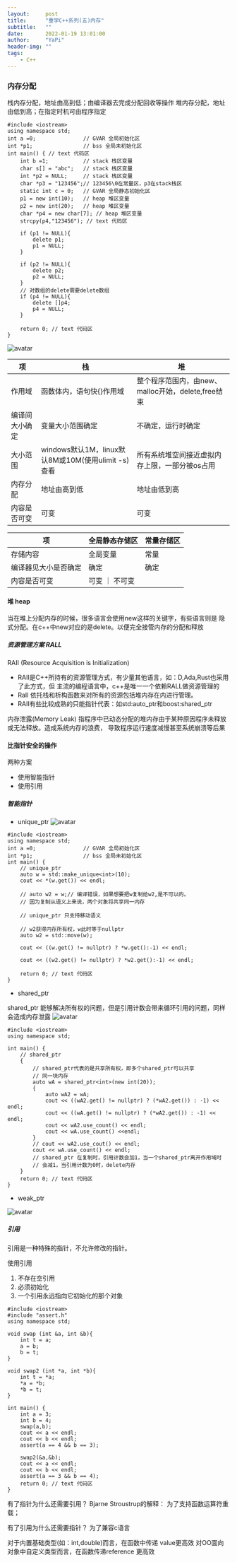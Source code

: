 ```yaml
---
layout:     post
title:      "重学C++系列(五)内存"
subtitle:   ""
date:       2022-01-19 13:01:00
author:     "YaPi"
header-img: ""
tags:
    - C++
---
```


### 内存分配
栈内存分配，地址由高到低；由编译器去完成分配回收等操作
堆内存分配，地址由低到高；在指定时机可由程序指定

```text
#include <iostream>
using namespace std;
int a =0;               // GVAR 全局初始化区
int *p1;                // bss 全局未初始化区
int main() { // text 代码区
    int b =1;           // stack 栈区变量
    char s[] = "abc";   // stack 栈区变量
    int *p2 = NULL;     // stack 栈区变量
    char *p3 = "123456";// 123456\0在常量区，p3在stack栈区
    static int c = 0;   // GVAR 全局静态初始化区
    p1 = new int(10);   // heap 堆区变量
    p2 = new int(20);   // heap 堆区变量
    char *p4 = new char[7]; // heap 堆区变量
    strcpy(p4,"123456"); // text 代码区
    
    if (p1 != NULL){
        delete p1;
        p1 = NULL;
    }

    if (p2 != NULL){
        delete p2;
        p2 = NULL;
    }
    // 对数组的delete需要delete数组
    if (p4 != NULL){
        delete []p4;
        p4 = NULL;
    }
    
    return 0; // text 代码区
}
```

![avatar](https://blog-1257627424.cos.ap-chengdu.myqcloud.com/c%2B%2B/c%2B%2B%E5%86%85%E5%AD%98%E5%88%86%E9%85%8D.png)

项 | 栈 | 堆
--- | --- |---
作用域| 函数体内，语句快{}作用域 | 整个程序范围内，由new、malloc开始，delete,free结束
编译间大小确定 | 变量大小范围确定 | 不确定，运行时确定
大小范围 | windows默认1M，linux默认8M或10M(使用ulimit -s)查看 | 所有系统堆空间接近虚拟内存上限，一部分被os占用
内存分配 | 地址由高到低 | 地址由低到高
内容是否可变 | 可变 | 可变

项 | 全局静态存储区 | 常量存储区
--- | --- | ---
存储内容 | 全局变量 | 常量
编译器见大小是否确定 | 确定 | 确定
内容是否可变 | 可变 ｜ 不可变

#### 堆 heap
当在堆上分配内存的时候，很多语言会使用new这样的关键字，有些语言则是
隐式分配。在c++中new对应的是delete。以便完全接管内存的分配和释放


##### 资源管理方案 RALL
RAII (Resource Acquisition is Initialization)

- RAII是C++所持有的资源管理方式，有少量其他语言，如：D,Ada,Rust也采用了此方式，但
主流的编程语言中，c++是唯一一个依赖RALL做资源管理的
- RaII 依托栈和析构函数来对所有的资源包括堆内存在内进行管理。
- RAII有些比较成熟的只能指针代表：如std:auto_ptr和boost:shared_ptr

内存泄露(Memory Leak)
指程序中已动态分配的堆内存由于某种原因程序未释放或无法释放。造成系统内存的浪费，
导致程序运行速度减慢甚至系统崩溃等后果


#### 比指针安全的操作

两种方案

- 使用智能指针
- 使用引用

##### 智能指针
- unique_ptr
![avatar](https://blog-1257627424.cos.ap-chengdu.myqcloud.com/c%2B%2B/uniq_ptr.png)

```text
#include <iostream>
using namespace std;
int a =0;               // GVAR 全局初始化区
int *p1;                // bss 全局未初始化区
int main() {
    // unique_ptr
    auto w = std::make_unique<int>(10);
    cout << *(w.get()) << endl;

    // auto w2 = w;// 编译错误，如果想要把w复制给w2,是不可以的。
    // 因为复制从语义上来说，两个对象将共享同一内存

    // unique_ptr 只支持移动语义

    // w2获得内存所有权，w此时等于nullptr
    auto w2 = std::move(w);

    cout << ((w.get() != nullptr) ? *w.get():-1) << endl;

    cout << ((w2.get() != nullptr) ? *w2.get():-1) << endl;

    return 0; // text 代码区
}
```


- shared_ptr

shared_ptr 能够解决所有权的问题，但是引用计数会带来循环引用的问题，同样会造成内存泄露
![avatar](https://blog-1257627424.cos.ap-chengdu.myqcloud.com/c%2B%2B/shared_ptr.png)


```text
#include <iostream>
using namespace std;

int main() {
    // shared_ptr
    {
        // shared_ptr代表的是共享所有权，即多个shared_ptr可以共享
        // 同一块内存
        auto wA = shared_ptr<int>(new int(20));
        {
            auto wA2 = wA;
            cout << ((wA2.get() != nullptr) ? (*wA2.get()) : -1) << endl;
            cout << ((wA.get() != nullptr) ? (*wA2.get()) : -1) << endl;
            cout << wA2.use_count() << endl;
            cout << wA.use_count() <<endl;
        }
        // cout << wA2.use_cout() << endl;
        cout << wA.use_count() << endl;
        // shared_ptr 在复制时，引用计数会加1，当一个shared_ptr离开作用域时
        // 会减1，当引用计数为0时，delete内存
    }
    return 0; // text 代码区
}
```
- weak_ptr

![avatar](https://blog-1257627424.cos.ap-chengdu.myqcloud.com/c%2B%2B/weak_ptr.png)


##### 引用
引用是一种特殊的指针，不允许修改的指针。

使用引用
1. 不存在空引用
2. 必须初始化
3. 一个引用永远指向它初始化的那个对象

```text
#include <iostream>
#include "assert.h"
using namespace std;

void swap (int &a, int &b){
    int t = a;
    a = b;
    b = t;
}

void swap2 (int *a, int *b){
    int t = *a;
    *a = *b;
    *b = t;
}

int main() {
    int a = 3;
    int b = 4;
    swap(a,b);
    cout << a << endl;
    cout << b << endl;
    assert(a == 4 && b == 3);

    swap2(&a,&b);
    cout << a << endl;
    cout << b << endl;
    assert(a == 3 && b == 4);
    return 0; // text 代码区
}
```

有了指针为什么还需要引用？
Bjarne Stroustrup的解释： 为了支持函数运算符重载；

有了引用为什么还需要指针？
为了兼容c语言


对于内置基础类型(如：int,double)而言，在函数中传递 value更高效
对OO面向对象中自定义类型而言，在函数传递reference 更高效